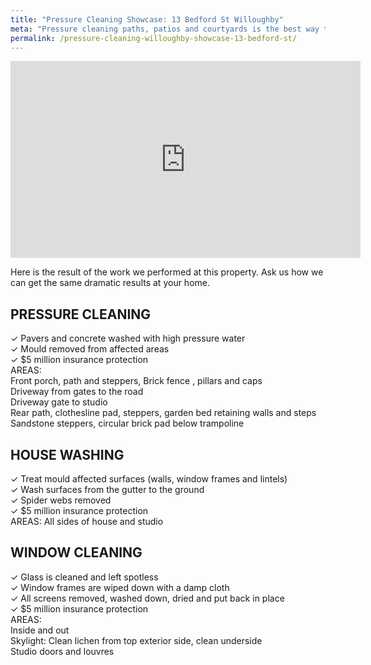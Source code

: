 ```yaml
---
title: "Pressure Cleaning Showcase: 13 Bedford St Willoughby"
meta: "Pressure cleaning paths, patios and courtyards is the best way to make your home exterior feel clean fresh and inviting. Trust Artarmon's leading choice for pressure cleaning"
permalink: /pressure-cleaning-willoughby-showcase-13-bedford-st/
---
```


<iframe width="560" height="315" src="https://www.youtube.com/embed/2qBgawkp0Zs?rel=0" frameborder="0" allowfullscreen></iframe>

Here is the result of the work we performed at this property. Ask us how we can get the same dramatic results at your home.

## PRESSURE CLEANING
✓ Pavers and concrete washed with high pressure water  
✓ Mould removed from affected areas  
✓ $5 million insurance protection  
AREAS:  
Front porch, path and steppers, Brick fence , pillars and caps  
Driveway from gates to the road  
Driveway gate to studio  
Rear path, clothesline pad, steppers, garden bed retaining walls and steps  
Sandstone steppers, circular brick pad below trampoline  

## HOUSE WASHING
✓ Treat mould affected surfaces (walls, window frames and lintels)  
✓ Wash surfaces from the gutter to the ground  
✓ Spider webs removed  
✓ $5 million insurance protection  
AREAS:
All sides of house and studio  

## WINDOW CLEANING
✓ Glass is cleaned and left spotless  
✓ Window frames are wiped down with a damp cloth  
✓ All screens removed, washed down, dried and put back in place  
✓ $5 million insurance protection  
AREAS:  
Inside and out   
Skylight: Clean lichen from top exterior side, clean underside  
Studio doors and louvres  
